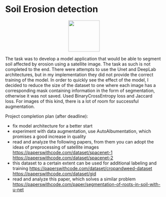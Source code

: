 # Soil Erosion detection

<div id="header" align="center">
  <img src="https://media.giphy.com/media/M9gbBd9nbDrOTu1Mqx/giphy.gif" width="100"/>
</div>

The task was to develop a model application that would be able to segment soil affected by erosion using a satellite image. The task as such is not completed to the end. There were attempts to use the Unet and DeepLab architectures, but in my implementation they did not provide the correct training of the model. In order to quickly see the effect of the model, I decided to reduce the size of the dataset to one where each image has a corresponding mask containing information in the form of segmentation, otherwise it was not saved. Used BinaryCrossEntropy loss and Jaccard loss. For images of this kind, there is a lot of room for successful augmentation.

Project completion plan (after deadline):
- fix model architecture for a better start
- experiment with data augmentation, use AutoAlbumentation, which promises a good increase in quality
- read and analyze the following papers, from them you can adopt the ideas of preprocessing of satellite images
https://paperswithcode.com/dataset/spacenet-1
https://paperswithcode.com/dataset/spacenet-2
- this dataset to a certain extent can be used for additional labeling and training
https://paperswithcode.com/dataset/cropandweed-dataset
https://paperswithcode.com/dataset/gid
- read and analyze this paper, which solves a similar problem
https://paperswithcode.com/paper/segmentation-of-roots-in-soil-with-u-net
